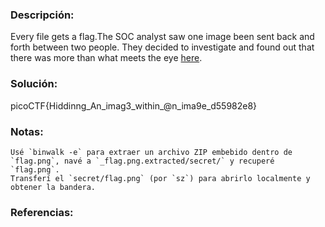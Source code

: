 ### Descripción: 
Every file gets a flag.The SOC analyst saw one image been sent back and forth between two people. They decided to investigate and found out that there was more than what meets the eye [here](https://artifacts.picoctf.net/c/258/flag.png).
### Solución:

picoCTF{Hiddinng_An_imag3_within_@n_ima9e_d55982e8}
### Notas:
```shell
Usé `binwalk -e` para extraer un archivo ZIP embebido dentro de `flag.png`, navé a `_flag.png.extracted/secret/` y recuperé `flag.png`.  
Transferí el `secret/flag.png` (por `sz`) para abrirlo localmente y obtener la bandera.
```
### Referencias: